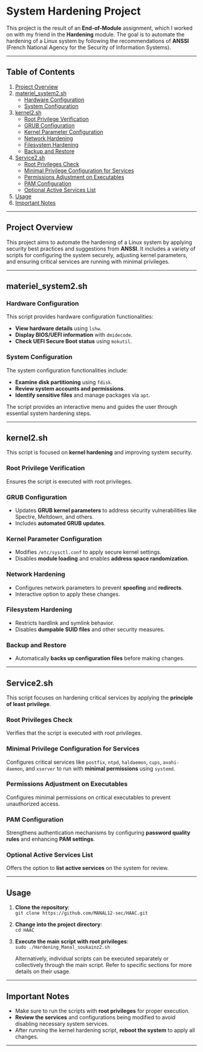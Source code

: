# System Hardening Project

This project is the result of an **End-of-Module** assignment, which I worked on with my friend in the **Hardening** module. The goal is to automate the hardening of a Linux system by following the recommendations of **ANSSI** (French National Agency for the Security of Information Systems). 

---

## Table of Contents

1. [Project Overview](#project-overview)
2. [materiel_system2.sh](#materiel_system2.sh)
    - [Hardware Configuration](#hardware-configuration)
    - [System Configuration](#system-configuration)
3. [kernel2.sh](#kernel2.sh)
    - [Root Privilege Verification](#root-privilege-verification)
    - [GRUB Configuration](#grub-configuration)
    - [Kernel Parameter Configuration](#kernel-parameter-configuration)
    - [Network Hardening](#network-hardening)
    - [Filesystem Hardening](#filesystem-hardening)
    - [Backup and Restore](#backup-and-restore)
4. [Service2.sh](#srvice2.sh)
    - [Root Privileges Check](#root-privileges-check)
    - [Minimal Privilege Configuration for Services](#minimal-privilege-configuration-for-services)
    - [Permissions Adjustment on Executables](#permissions-adjustment-on-executables)
    - [PAM Configuration](#pam-configuration)
    - [Optional Active Services List](#optional-active-services-list)
5. [Usage](#usage)
6. [Important Notes](#important-notes)

---

## Project Overview

This project aims to automate the hardening of a Linux system by applying security best practices and suggestions from **ANSSI**. It includes a variety of scripts for configuring the system securely, adjusting kernel parameters, and ensuring critical services are running with minimal privileges.

---

## **materiel_system2.sh**

### **Hardware Configuration**

This script provides hardware configuration functionalities:

- **View hardware details** using `lshw`.
- **Display BIOS/UEFI information** with `dmidecode`.
- **Check UEFI Secure Boot status** using `mokutil`.

### **System Configuration**

The system configuration functionalities include:

- **Examine disk partitioning** using `fdisk`.
- **Review system accounts and permissions**.
- **Identify sensitive files** and manage packages via `apt`.

The script provides an interactive menu and guides the user through essential system hardening steps.

---

## **kernel2.sh**

This script is focused on **kernel hardening** and improving system security.

### **Root Privilege Verification**

Ensures the script is executed with root privileges.

### **GRUB Configuration**

- Updates **GRUB kernel parameters** to address security vulnerabilities like Spectre, Meltdown, and others.
- Includes **automated GRUB updates**.

### **Kernel Parameter Configuration**

- Modifies `/etc/sysctl.conf` to apply secure kernel settings.
- Disables **module loading** and enables **address space randomization**.

### **Network Hardening**

- Configures network parameters to prevent **spoofing** and **redirects**.
- Interactive option to apply these changes.

### **Filesystem Hardening**

- Restricts hardlink and symlink behavior.
- Disables **dumpable SUID files** and other security measures.

### **Backup and Restore**

- Automatically **backs up configuration files** before making changes.

---

## **Service2.sh**

This script focuses on hardening critical services by applying the **principle of least privilege**.

### **Root Privileges Check**

Verifies that the script is executed with root privileges.

### **Minimal Privilege Configuration for Services**

Configures critical services like `postfix`, `ntpd`, `haldaemon`, `cups`, `avahi-daemon`, and `xserver` to run with **minimal permissions** using `systemd`.

### **Permissions Adjustment on Executables**

Configures minimal permissions on critical executables to prevent unauthorized access.

### **PAM Configuration**

Strengthens authentication mechanisms by configuring **password quality rules** and enhancing **PAM settings**.

### **Optional Active Services List**

Offers the option to **list active services** on the system for review.

---

## **Usage**

1. **Clone the repository**:  
   `git clone https://github.com/MANAL12-sec/HAAC.git`

2. **Change into the project directory**:  
   `cd HAAC`

3. **Execute the main script with root privileges**:  
   `sudo ./Hardening_Manal_soukainz2.sh`
   
   Alternatively, individual scripts can be executed separately or collectively through the main script. Refer to specific sections for more details on their usage.

---

## **Important Notes**

- Make sure to run the scripts with **root privileges** for proper execution.
- **Review the services** and configurations being modified to avoid disabling necessary system services.
- After running the kernel hardening script, **reboot the system** to apply all changes.

---




